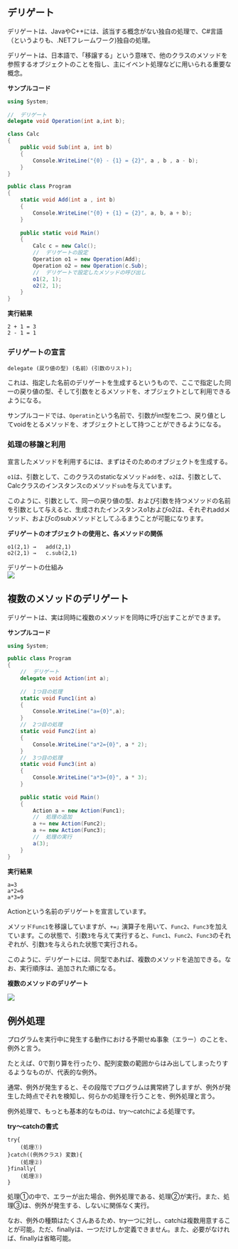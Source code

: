 ## デリゲート
デリゲートは、JavaやC++には、該当する概念がない独自の処理で、C#言語（というよりも、.NETフレームワーク)独自の処理。

デリゲートは、日本語で、「移譲する」という意味で、他のクラスのメソッドを参照するオブジェクトのことを指し、主にイベント処理などに用いられる重要な概念。

**サンプルコード**
```C#
using System;
	
//  デリゲート
delegate void Operation(int a,int b);

class Calc
{
	public void Sub(int a, int b)
	{
		Console.WriteLine("{0} - {1} = {2}", a , b , a - b);
	}
}

public class Program
{
	static void Add(int a , int b)
	{
		Console.WriteLine("{0} + {1} = {2}", a, b, a + b);
	}
	
	public static void Main()
	{
		Calc c = new Calc();
		//  デリゲートの設定
		Operation o1 = new Operation(Add);
		Operation o2 = new Operation(c.Sub);
		//  デリゲートで設定したメソッドの呼び出し
		o1(2, 1);
		o2(2, 1);
	}
}
```

**実行結果**
```
2 + 1 = 3
2 - 1 = 1
```

### デリゲートの宣言

```
delegate (戻り値の型) (名前）(引数のリスト);
```

これは、指定した名前のデリゲートを生成するというもので、ここで指定した同一の戻り値の型、そして引数をとるメソッドを、オブジェクトとして利用できるようになる。

サンプルコードでは、`Operatin`という名前で、引数がint型を二つ、戻り値としてvoidをとるメソッドを、オブジェクトとして持つことができるようになる。

### 処理の移譲と利用

宣言したメソッドを利用するには、まずはそのためのオブジェクトを生成する。

`o1`は、引数として、このクラスのstaticなメソッド`add`を、`o2`は、引数として、Calcクラスのインスタンスcのメソッド`sub`を与えています。

このように、引数として、同一の戻り値の型、および引数を持つメソッドの名前を引数として与えると、生成されたインスタンスo1およびo2は、それぞれaddメソッド、およびcのsubメソッドとしてふるまうことが可能になります。

**デリゲートのオブジェクトの使用と、各メソッドの関係**
```
o1(2,1)	→	add(2,1)
o2(2,1)	→	c.sub(2,1)
```

デリゲートの仕組み  
![](https://csharp.sevendays-study.com/img/figex7-1.png)

## 複数のメソッドのデリゲート
デリゲートは、実は同時に複数のメソッドを同時に呼び出すことができます。

**サンプルコード**
```C#
using System;

public class Program
{
	//  デリゲート
	delegate void Action(int a);
	
	//  1つ目の処理
	static void Func1(int a)
	{
		Console.WriteLine("a={0}",a);
	}
	//  2つ目の処理
	static void Func2(int a)
	{
		Console.WriteLine("a*2={0}", a * 2);
	}
	//  3つ目の処理
	static void Func3(int a)
	{
		Console.WriteLine("a*3={0}", a * 3);
	}
	
	public static void Main()
	{
		Action a = new Action(Func1);
		//  処理の追加
		a += new Action(Func2);
		a += new Action(Func3);
		//  処理の実行
		a(3);
	}
}
```
**実行結果**
```
a=3
a*2=6
a*3=9
```

Actionという名前のデリゲートを宣言しています。

メソッド`Func1`を移譲していますが、`+=」`演算子を用いて、`Func2`、`Func3`を加えています。この状態で、引数`3`を与えて実行すると、`Func1`、`Func2`、`Func3`のそれぞれが、引数`3`を与えられた状態で実行される。

このように、デリゲートには、同型であれば、複数のメソッドを追加できる。なお、実行順序は、追加された順になる。

**複数のメソッドのデリゲート**

![](https://csharp.sevendays-study.com/img/figex7-2.png)

## 例外処理
プログラムを実行中に発生する動作における予期せぬ事象（エラー）のことを、例外と言う。

たとえば、0で割り算を行ったり、配列変数の範囲からはみ出してしまったりするようなものが、代表的な例外。

通常、例外が発生すると、その段階でプログラムは異常終了しますが、例外が発生した時点でそれを検知し、何らかの処理を行うことを、例外処理と言う。

例外処理で、もっとも基本的なものは、try～catchによる処理です。

**try～catchの書式**
```
try{
    (処理①)
}catch((例外クラス) 変数){
    (処理②)
}finally{
    (処理③)
}
```

処理①の中で、エラーが出た場合、例外処理である、処理②が実行。また、処理③は、例外が発生する、しないに関係なく実行。

なお、例外の種類はたくさんあるため、try一つに対し、catchは複数用意することが可能。ただ、finallyは、一つだけしか定義できません。また、必要がなければ、finallyは省略可能。